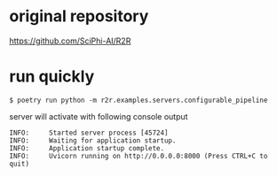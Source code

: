 # original repository
https://github.com/SciPhi-AI/R2R

# run quickly

```
$ poetry run python -m r2r.examples.servers.configurable_pipeline
```

server will activate with following console output
```
INFO:     Started server process [45724]
INFO:     Waiting for application startup.
INFO:     Application startup complete.
INFO:     Uvicorn running on http://0.0.0.0:8000 (Press CTRL+C to quit)
```
